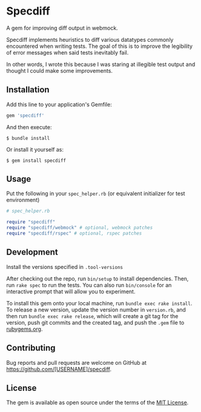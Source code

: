 # Specdiff

A gem for improving diff output in webmock.

Specdiff implements heuristics to diff various datatypes commonly encountered
when writing tests. The goal of this is to improve the legibility of error
messages when said tests inevitably fail.

In other words, I wrote this because I was staring at illegible test output and
thought I could make some improvements.

## Installation

Add this line to your application's Gemfile:

```ruby
gem 'specdiff'
```

And then execute:

    $ bundle install

Or install it yourself as:

    $ gem install specdiff

## Usage

Put the following in your `spec_helper.rb` (or equivalent initializer for test environment)

```rb
# spec_helper.rb

require "specdiff"
require "specdiff/webmock" # optional, webmock patches
require "specdiff/rspec" # optional, rspec patches
```

## Development

Install the versions specified in `.tool-versions`

After checking out the repo, run `bin/setup` to install dependencies. Then, run `rake spec` to run the tests. You can also run `bin/console` for an interactive prompt that will allow you to experiment.

To install this gem onto your local machine, run `bundle exec rake install`. To release a new version, update the version number in `version.rb`, and then run `bundle exec rake release`, which will create a git tag for the version, push git commits and the created tag, and push the `.gem` file to [rubygems.org](https://rubygems.org).

## Contributing

Bug reports and pull requests are welcome on GitHub at https://github.com/[USERNAME]/specdiff.

## License

The gem is available as open source under the terms of the [MIT License](https://opensource.org/licenses/MIT).
